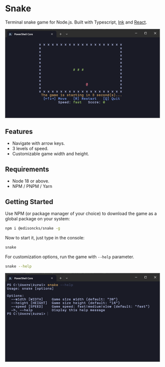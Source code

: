 # Snake

Terminal snake game for Node.js.
Built with Typescript, [Ink](https://github.com/vadimdemedes/ink) and [React](https://github.com/facebook/react).

<img src="./assets/game.png" alt="game">

## Features

- Navigate with arrow keys.
- 3 levels of speed.
- Customizable game width and height.

## Requirements

- Node 18 or above.
- NPM / PNPM / Yarn

## Getting Started

Use NPM (or package manager of your choice) to download the game as a global package on your system:

```sh
npm i @edisoncks/snake -g
```

Now to start it, just type in the console:

```sh
snake
```

For customization options, run the game with `--help` parameter.

```sh
snake --help
```

<img src="./assets/help.png" alt="help">
